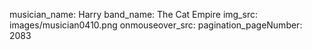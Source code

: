 musician_name: Harry
band_name: The Cat Empire
img_src: images/musician0410.png
onmouseover_src: 
pagination_pageNumber: 2083
